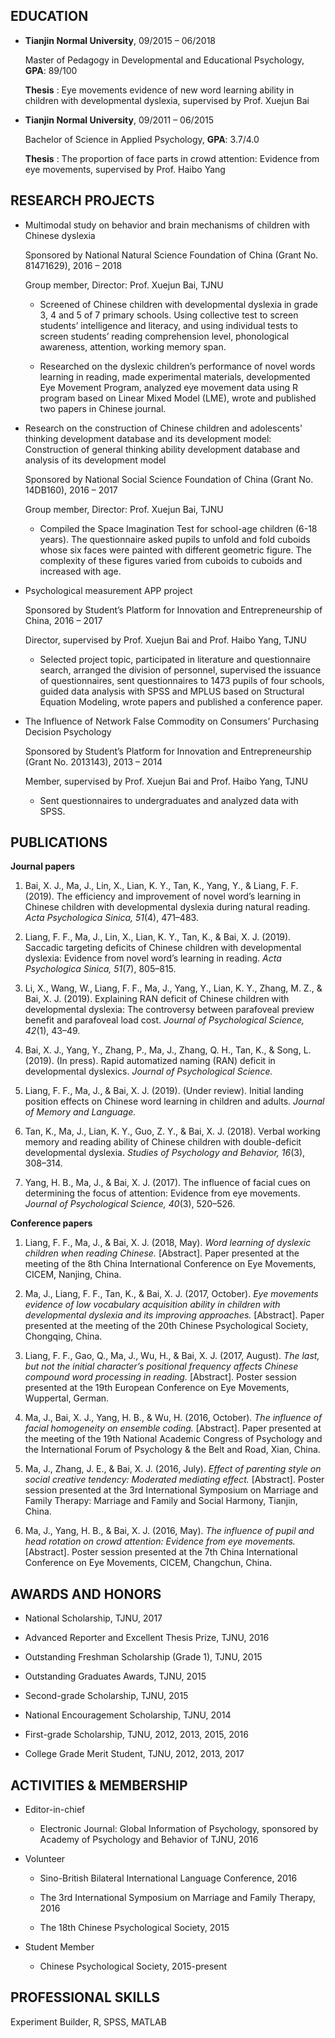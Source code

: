
## EDUCATION

* **Tianjin Normal University**,    09/2015 – 06/2018

    Master of Pedagogy in Developmental and Educational Psychology,  **GPA**: 89/100  

    **Thesis** : Eye movements evidence of new word learning ability in children with developmental dyslexia, supervised by Prof. Xuejun Bai

* **Tianjin Normal University**,    09/2011 – 06/2015

    Bachelor of Science in Applied Psychology,                       **GPA**: 3.7/4.0  

    **Thesis** : The proportion of face parts in crowd attention: Evidence from eye movements, supervised by Prof. Haibo Yang

## RESEARCH PROJECTS

* Multimodal study on behavior and brain mechanisms of children with Chinese dyslexia    

    Sponsored by National Natural Science Foundation of China (Grant No. 81471629), 2016 – 2018 

    Group member, Director: Prof. Xuejun Bai, TJNU    

    - Screened of Chinese children with developmental dyslexia in grade 3, 4 and 5 of 7 primary schools. Using collective test to screen students’ intelligence and literacy, and using individual tests to screen students’ reading comprehension level, phonological awareness, attention, working memory span.

    - Researched on the dyslexic children’s performance of novel words learning in reading, made
    experimental materials, developmented Eye Movement Program, analyzed eye movement data using R
    program based on Linear Mixed Model (LME), wrote and published two papers in Chinese journal.

* Research on the construction of Chinese children and adolescents' thinking development database and its development model: Construction of general thinking ability development database and analysis of its development model

    Sponsored by National Social Science Foundation of China (Grant No. 14DB160), 2016 – 2017

    Group member, Director: Prof. Xuejun Bai, TJNU 

    - Compiled the Space Imagination Test for school-age children (6-18 years). The questionnaire asked pupils to unfold and fold cuboids whose six faces were painted with different geometric figure. The complexity of these figures varied from cuboids to cuboids and increased with age.

* Psychological measurement APP project

    Sponsored by Student’s Platform for Innovation and Entrepreneurship of China, 2016 – 2017

    Director, supervised by Prof. Xuejun Bai and Prof. Haibo Yang, TJNU 

    - Selected project topic, participated in literature and questionnaire search, arranged the division of personnel, supervised the issuance of questionnaires, sent questionnaires to 1473 pupils of four schools, guided data analysis with SPSS and MPLUS based on Structural Equation Modeling, wrote papers and published a conference paper.

* The Influence of Network False Commodity on Consumers’ Purchasing Decision Psychology

    Sponsored by Student’s Platform for Innovation and Entrepreneurship (Grant No. 2013143), 2013 – 2014

    Member, supervised by Prof. Xuejun Bai and Prof. Haibo Yang, TJNU 

    - Sent questionnaires to undergraduates and analyzed data with SPSS.


## PUBLICATIONS

**Journal papers**

1. Bai, X. J., Ma, J., Lin, X., Lian, K. Y., Tan, K., Yang, Y., & Liang, F. F. (2019). The efficiency and improvement of novel word’s learning in Chinese children with developmental dyslexia during natural reading. *Acta Psychologica Sinica, 51*(4), 471–483.

2. Liang, F. F., Ma, J., Lin, X., Lian, K. Y., Tan, K., & Bai, X. J. (2019). Saccadic targeting deficits of Chinese children with developmental dyslexia: Evidence from novel word’s learning in reading. *Acta Psychologica Sinica, 51*(7), 805–815.

3. Li, X., Wang, W., Liang, F. F., Ma, J., Yang, Y., Lian, K. Y., Zhang, M. Z., & Bai, X. J. (2019). Explaining RAN deficit of Chinese children with developmental dyslexia: The controversy between parafoveal preview benefit and parafoveal load cost. *Journal of Psychological Science, 42*(1), 43–49.

4. Bai, X. J., Yang, Y., Zhang, P., Ma, J., Zhang, Q. H., Tan, K., & Song, L. (2019). (In press). Rapid automatized naming (RAN) deficit in developmental dyslexics. *Journal of Psychological Science.*

5. Liang, F. F., Ma, J., & Bai, X. J. (2019). (Under review). Initial landing position effects on Chinese word learning in children and adults. *Journal of Memory and Language.*

6. Tan, K., Ma, J., Lian, K. Y., Guo, Z. Y., & Bai, X. J. (2018). Verbal working memory and reading ability of Chinese children with double-deficit developmental dyslexia. *Studies of Psychology and Behavior, 16*(3), 308–314.

7. Yang, H. B., Ma, J., & Bai, X. J. (2017). The influence of facial cues on determining the focus of attention: Evidence from eye movements. *Journal of Psychological Science, 40*(3), 520–526.


**Conference papers**

1. Liang, F. F., Ma, J., & Bai, X. J. (2018, May). *Word learning of dyslexic children when reading Chinese.*
[Abstract]. Paper presented at the meeting of the 8th China International Conference on Eye
Movements, CICEM, Nanjing, China.

2. Ma, J., Liang, F. F., Tan, K., & Bai, X. J. (2017, October). *Eye movements evidence of low vocabulary acquisition
ability in children with developmental dyslexia and its improving approaches.* [Abstract]. Paper presented at
the meeting of the 20th Chinese Psychological Society, Chongqing, China.

3. Liang, F. F., Gao, Q., Ma, J., Wu, H., & Bai, X. J. (2017, August). *The last, but not the initial character’s
positional frequency affects Chinese compound word processing in reading.* [Abstract]. Poster session
presented at the 19th European Conference on Eye Movements, Wuppertal, German.

4. Ma, J., Bai, X. J., Yang, H. B., & Wu, H. (2016, October). *The influence of facial homogeneity on ensemble coding.*
[Abstract]. Paper presented at the meeting of the 19th National Academic Congress of Psychology and
the International Forum of Psychology & the Belt and Road, Xian, China.

5. Ma, J., Zhang, J. E., & Bai, X. J. (2016, July). *Effect of parenting style on social creative tendency: Moderated
mediating effect.* [Abstract]. Poster session presented at the 3rd International Symposium on Marriage
and Family Therapy: Marriage and Family and Social Harmony, Tianjin, China.

6. Ma, J., Yang, H. B., & Bai, X. J. (2016, May). *The influence of pupil and head rotation on crowd attention:
Evidence from eye movements.* [Abstract]. Poster session presented at the 7th China International
Conference on Eye Movements, CICEM, Changchun, China.

## AWARDS AND HONORS

* National Scholarship, TJNU, 2017

* Advanced Reporter and Excellent Thesis Prize, TJNU, 2016

* Outstanding Freshman Scholarship (Grade 1), TJNU, 2015

* Outstanding Graduates Awards, TJNU, 2015

* Second-grade Scholarship, TJNU, 2015

* National Encouragement Scholarship, TJNU, 2014

* First-grade Scholarship, TJNU, 2012, 2013, 2015, 2016

* College Grade Merit Student, TJNU, 2012, 2013, 2017

## ACTIVITIES & MEMBERSHIP

* Editor-in-chief

    - Electronic Journal: Global Information of Psychology, sponsored by Academy of Psychology and Behavior of TJNU, 2016

* Volunteer

    - Sino-British Bilateral International Language Conference, 2016  

    - The 3rd International Symposium on Marriage and Family Therapy, 2016  

    - The 18th Chinese Psychological Society, 2015  


* Student Member
    - Chinese Psychological Society, 2015-present


## PROFESSIONAL SKILLS
Experiment Builder, R, SPSS, MATLAB
